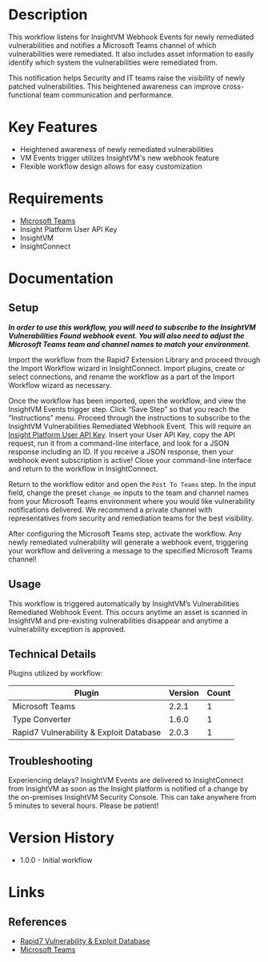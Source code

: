 # Description

This workflow listens for InsightVM Webhook Events for newly remediated vulnerabilities and notifies a Microsoft Teams channel of which vulnerabilities were remediated. It also includes asset information to easily identify which system the vulnerabilities were remediated from.

This notification helps Security and IT teams raise the visibility of newly patched vulnerabilities. This heightened awareness can improve cross-functional team communication and performance.

# Key Features

* Heightened awareness of newly remediated vulnerabilities
* VM Events trigger utilizes InsightVM's new webhook feature
* Flexible workflow design allows for easy customization

# Requirements

* [Microsoft Teams](https://insightconnect.help.rapid7.com/docs/microsoft-teams)
* Insight Platform User API Key
* InsightVM
* InsightConnect

# Documentation

## Setup

***In order to use this workflow, you will need to subscribe to the InsightVM Vulnerabilities Found webhook event. You will also need to adjust the Microsoft Teams team and channel names to match your environment.***

Import the workflow from the Rapid7 Extension Library and proceed through the Import Workflow wizard in InsightConnect. Import plugins, create or select connections, and rename the workflow as a part of the Import Workflow wizard as necessary.

Once the workflow has been imported, open the workflow, and view the InsightVM Events trigger step. Click “Save Step” so that you reach the “Instructions” menu. Proceed through the instructions to subscribe to the InsightVM Vulnerabilities Remediated Webhook Event. This will require an [Insight Platform User API Key](https://docs.rapid7.com/insight/managing-platform-api-keys#generating-a-user-key). Insert your User API Key, copy the API request, run it from a command-line interface, and look for a JSON response including an ID. If you receive a JSON response, then your webhook event subscription is active! Close your command-line interface and return to the workflow in InsightConnect.

Return to the workflow editor and open the `Post To Teams` step. In the input field, change the preset `change_me` inputs to the team and channel names from your Microsoft Teams environment where you would like vulnerability notifications delivered. We recommend a private channel with representatives from security and remediation teams for the best visibility.

After configuring the Microsoft Teams step, activate the workflow. Any newly remediated vulnerability will generate a webhook event, triggering your workflow and delivering a message to the specified Microsoft Teams channel!

## Usage

This workflow is triggered automatically by InsightVM’s Vulnerabilities Remediated Webhook Event. This occurs anytime an asset is scanned in InsightVM and pre-existing vulnerabilities disappear and anytime a vulnerability exception is approved.

## Technical Details

Plugins utilized by workflow:

|Plugin|Version|Count|
|----|----|--------|
|Microsoft Teams|2.2.1|1|
|Type Converter|1.6.0|1|
|Rapid7 Vulnerability & Exploit Database|2.0.3|1|

## Troubleshooting

Experiencing delays? InsightVM Events are delivered to InsightConnect from InsightVM as soon as the Insight platform is notified of a change by the on-premises InsightVM Security Console. This can take anywhere from 5 minutes to several hours. Please be patient!

# Version History

* 1.0.0 - Initial workflow

# Links

## References

* [Rapid7 Vulnerability & Exploit Database](https://rapid7.com/db)
* [Microsoft Teams](https://www.microsoft.com/en-us/microsoft-365/microsoft-teams/group-chat-software)
